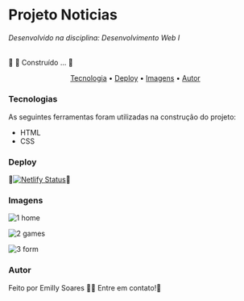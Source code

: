 <h1>Projeto Noticias </h1>
<h6>Desenvolvido na disciplina: Desenvolvimento Web I</h6>
🚧 🚀 Construído ... 🚧
<p align="center">
  <a href="#Tecnologia">Tecnologia</a> • 
 <a href="#Deploy">Deploy</a> •
<a href="#Imagens">Imagens</a> •
 <a href="#autor">Autor</a>
</p>

### Tecnologias 
As seguintes ferramentas foram utilizadas na construção do projeto:
- HTML
- CSS

### Deploy 
🔗[![Netlify Status](https://api.netlify.com/api/v1/badges/2171801e-e1f4-4d26-9aea-acba1a7847b2/deploy-status)](https://app.netlify.com/sites/projeto-noticias/deploys)🚀

### Imagens

![1 home](https://github.com/emilly-soares/Projeto-Noticias/assets/54116441/665b6aa3-b558-421a-aa66-6ea977f5647f)

![2 games](https://github.com/emilly-soares/Projeto-Noticias/assets/54116441/4a5c6a6f-b4cf-4541-8ac8-9e7a137dad95)

![3 form](https://github.com/emilly-soares/Projeto-Noticias/assets/54116441/ce10f143-62a1-4ba0-9873-26486a146a2b)


### Autor
Feito por Emilly Soares 👋🏽 Entre em contato!🚀
